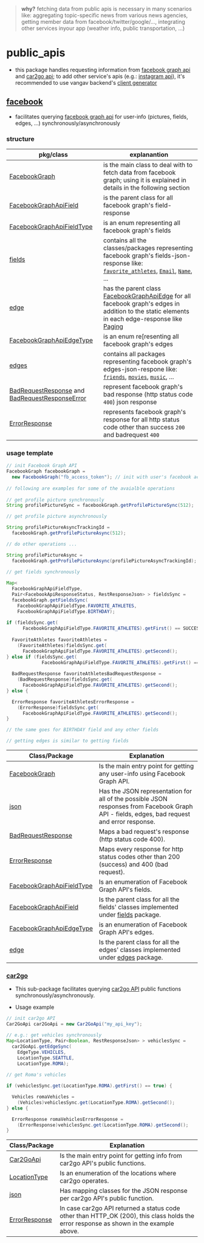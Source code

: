 
> **why?** fetching data from public apis is necessary in many scenarios like: aggregating topic-specific news from various news agencies, getting member data from facebook/twitter/google/..., integrating other services inyour app (weather info, public transportation, ...)

# public_apis

+ this package handles requesting information from [facebook graph api](https://developers.facebook.com/docs/graph-api) and [car2go api](https://github.com/car2go/openAPI); to add other service's apis (e.g.: [instagram api](https://any-api.com/instagram_com/instagram_com/docs/API_Description)), it's recommended to use vangav backend's [client generator](https://github.com/vangav/vos_backend/tree/master/src/com/vangav/backend/backend_client_java)

## [facebook](https://github.com/vangav/vos_backend/tree/master/src/com/vangav/backend/public_apis/facebook)

+ facilitates querying [facebook graph api](https://developers.facebook.com/docs/graph-api) for user-info (pictures, fields, edges, ...) synchronously/asynchronously

### structure

| pkg/class | explanantion |
| --------- | ------------ |
| [FacebookGraph](https://github.com/vangav/vos_backend/blob/master/src/com/vangav/backend/public_apis/facebook/FacebookGraph.java) | is the main class to deal with to fetch data from facebook graph; using it is explained in details in the following section |
| [FacebookGraphApiField](https://github.com/vangav/vos_backend/blob/master/src/com/vangav/backend/public_apis/facebook/json/fields/FacebookGraphApiField.java) | is the parent class for all facebook graph's field-response |
| [FacebookGraphApiFieldType](https://github.com/vangav/vos_backend/blob/master/src/com/vangav/backend/public_apis/facebook/json/fields/FacebookGraphApiFieldType.java) | is an enum representing all facebook graph's fields |
| [fields](https://github.com/vangav/vos_backend/tree/master/src/com/vangav/backend/public_apis/facebook/json/fields) | contains all the classes/packages representing facebook graph's fields-json-response like: [`favorite_athletes`](https://github.com/vangav/vos_backend/tree/master/src/com/vangav/backend/public_apis/facebook/json/fields/favorite_athletes), [`Email`](https://github.com/vangav/vos_backend/blob/master/src/com/vangav/backend/public_apis/facebook/json/fields/Email.java), [`Name`](https://github.com/vangav/vos_backend/blob/master/src/com/vangav/backend/public_apis/facebook/json/fields/Name.java), ... |
| [edge](https://github.com/vangav/vos_backend/tree/master/src/com/vangav/backend/public_apis/facebook/json/edges/edge) | has the parent class [FacebookGraphApiEdge](https://github.com/vangav/vos_backend/blob/master/src/com/vangav/backend/public_apis/facebook/json/edges/edge/FacebookGraphApiEdge.java) for all facebook graph's edges in addition to the static elements in each edge-response like [Paging](https://github.com/vangav/vos_backend/blob/master/src/com/vangav/backend/public_apis/facebook/json/edges/edge/Paging.java) |
| [FacebookGraphApiEdgeType](https://github.com/vangav/vos_backend/blob/master/src/com/vangav/backend/public_apis/facebook/json/edges/FacebookGraphApiEdgeType.java) | is an enum re[resenting all facebook graph's edges |
| [edges](https://github.com/vangav/vos_backend/tree/master/src/com/vangav/backend/public_apis/facebook/json/edges) | contains all packages representing facebook graph's edges-json-respone like: [`friends`](https://github.com/vangav/vos_backend/tree/master/src/com/vangav/backend/public_apis/facebook/json/edges/friends), [`movies`](https://github.com/vangav/vos_backend/tree/master/src/com/vangav/backend/public_apis/facebook/json/edges/movies), [`music`](https://github.com/vangav/vos_backend/tree/master/src/com/vangav/backend/public_apis/facebook/json/edges/music), ... |
| [BadRequestResponse](https://github.com/vangav/vos_backend/blob/master/src/com/vangav/backend/public_apis/facebook/json/BadRequestResponse.java) and [BadRequestResponseError](https://github.com/vangav/vos_backend/blob/master/src/com/vangav/backend/public_apis/facebook/json/BadRequestResponseError.java) | represent facebook graph's bad response (http status code `400`) json response |
| [ErrorResponse](https://github.com/vangav/vos_backend/blob/master/src/com/vangav/backend/public_apis/facebook/json/ErrorResponse.java) | represents facebook graph's response for all http status code other than success `200` and badrequest `400` |

### usage template
```java
// init Facebook Graph API
FacebookGraph facebookGraph =
  new FacebookGraph("fb_access_token"); // init with user's facebook access token
  
// following are examples for some of the avaialble operations
  
// get profile picture synchronously
String profilePictureSync = facebookGraph.getProfilePictureSync(512);

// get profile picture asynchronously

String profilePictureAsyncTrackingId =
  facebookGraph.getProfilePictureAsync(512);

// do other operations ...

String profilePictureAsync =
  facebookGraph.getProfilePictureAsync(profilePictureAsyncTrackingId);
  
// get fields synchronously

Map<
  FacebookGraphApiFieldType,
  Pair<FacebookApiResponseStatus, RestResponseJson> > fieldsSync =
  facebookGraph.getFieldsSync(
    FacebookGraphApiFieldType.FAVORITE_ATHLETES,
    FacebookGraphApiFieldType.BIRTHDAY);
    
if (fieldsSync.get(
      FacebookGraphApiFieldType.FAVORITE_ATHLETES).getFirst() == SUCCESS) {
  
  FavoriteAthletes favoriteAthletes =
    (FavoriteAthletes)fieldsSync.get(
      FacebookGraphApiFieldType.FAVORITE_ATHLETES).getSecond();
} else if (fieldsSync.get(
             FacebookGraphApiFieldType.FAVORITE_ATHLETES).getFirst() == BAD_REQUEST) {
  
  BadRequestResponse favoriteAthletesBadRequestResponse =
    (BadRequestResponse)fieldsSync.get(
      FacebookGraphApiFieldType.FAVORITE_ATHLETES).getSecond();
} else {

  ErrorResponse favoriteAthletesErrorResponse =
    (ErrorResponse)fieldsSync.get(
      FacebookGraphApiFieldType.FAVORITE_ATHLETES).getSecond();
}

// the same goes for BIRTHDAY field and any other fields

// getting edges is similar to getting fields
```

| Class/Package | Explanation |
| ------------- | ----------- |
| [FacebookGraph](https://github.com/vangav/vos_backend/blob/master/src/com/vangav/backend/public_apis/facebook/FacebookGraph.java) | Is the main entry point for getting any user-info using Facebook Graph API. |
| [json](https://github.com/vangav/vos_backend/tree/master/src/com/vangav/backend/public_apis/facebook/json) | Has the JSON representation for all of the possible JSON responses from Facebook Graph API - fields, edges, bad request and error response. |
| [BadRequestResponse](https://github.com/vangav/vos_backend/blob/master/src/com/vangav/backend/public_apis/facebook/json/BadRequestResponse.java) | Maps a bad request's response (http status code 400). |
| [ErrorResponse](https://github.com/vangav/vos_backend/blob/master/src/com/vangav/backend/public_apis/facebook/json/ErrorResponse.java) | Maps every response for http status codes other than 200 (success) and 400 (bad request). |
| [FacebookGraphApiFieldType](https://github.com/vangav/vos_backend/blob/master/src/com/vangav/backend/public_apis/facebook/json/fields/FacebookGraphApiFieldType.java) | Is an enumeration of Facebook Graph API's fields. |
| [FacebookGraphApiField](https://github.com/vangav/vos_backend/blob/master/src/com/vangav/backend/public_apis/facebook/json/fields/FacebookGraphApiField.java) | Is the parent class for all the fields' classes implemented under [fields](https://github.com/vangav/vos_backend/tree/master/src/com/vangav/backend/public_apis/facebook/json/fields) package. |
| [FacebookGraphApiEdgeType](https://github.com/vangav/vos_backend/blob/master/src/com/vangav/backend/public_apis/facebook/json/edges/FacebookGraphApiEdgeType.java) | is an enumeration of Facebook Graph API's edges. |
| [edge](https://github.com/vangav/vos_backend/tree/master/src/com/vangav/backend/public_apis/facebook/json/edges/edge) | Is the parent class for all the edges' classes implemented under [edges](https://github.com/vangav/vos_backend/tree/master/src/com/vangav/backend/public_apis/facebook/json/edges) package. |

### [car2go](https://github.com/vangav/vos_backend/tree/master/src/com/vangav/backend/public_apis/car2go)

+ This sub-package facilitates querying [car2go API](https://github.com/car2go/openAPI) public functions synchronously/asynchronously.

+ Usage example
```java
// init car2go API
Car2GoApi car2GoApi = new Car2GoApi("my_api_key");

// e.g.: get vehicles synchronously
Map<LocationType, Pair<Boolean, RestResponseJson> > vehiclesSync =
  car2GoApi.getEdgeSync(
    EdgeType.VEHICLES,
    LocationType.SEATTLE,
    LocationType.ROMA);
    
// get Roma's vehicles

if (vehiclesSync.get(LocationType.ROMA).getFirst() == true) {

  Vehicles romaVehicles =
    (Vehicles)vehiclesSync.get(LocationType.ROMA).getSecond();
} else {

  ErrorResponse romaVehiclesErrorResponse =
    (ErrorResponse)vehiclesSync.get(LocationType.ROMA).getSecond();
}
```

| Class/Package | Explanation |
| ------------- | ----------- |
| [Car2GoApi](https://github.com/vangav/vos_backend/blob/master/src/com/vangav/backend/public_apis/car2go/Car2GoApi.java) | Is the main entry point for getting info from car2go API's public functions. |
| [LocationType](https://github.com/vangav/vos_backend/blob/master/src/com/vangav/backend/public_apis/car2go/LocationType.java) | Is an enumeration of the locations where car2go operates. |
| [json](https://github.com/vangav/vos_backend/tree/master/src/com/vangav/backend/public_apis/car2go/json) | Has mapping classes for the JSON response per car2go API's public function. |
| [ErrorResponse](https://github.com/vangav/vos_backend/blob/master/src/com/vangav/backend/public_apis/car2go/ErrorResponse.java) | In case car2go API returned a status code other than HTTP_OK (200), this class holds the error response as shown in the example above. |

